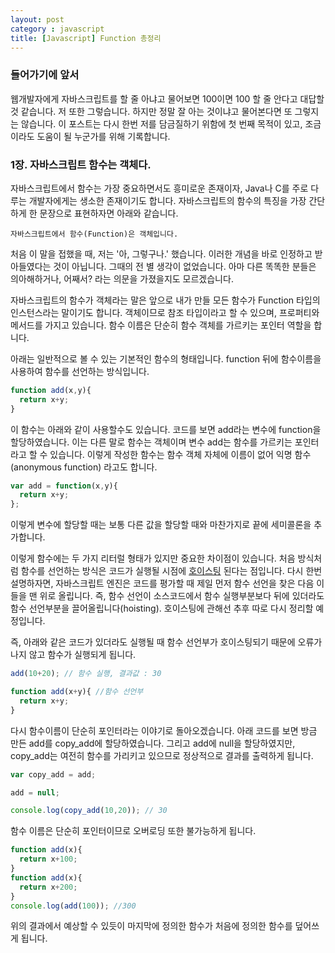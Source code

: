 ```yaml
---
layout: post
category : javascript
title: [Javascript] Function 총정리
---
```


### 들어가기에 앞서
웹개발자에게 자바스크립트를 할 줄 아냐고 물어보면 100이면 100 할 줄 안다고 대답할 것 같습니다. 저 또한 그렇습니다. 하지만 정말 잘 아는 것이냐고 물어본다면 또 그렇지는 않습니다. 이 포스트는 다시 한번 저를 담금질하기 위함에 첫 번째 목적이 있고, 조금이라도 도움이 될 누군가를 위해 기록합니다.


### 1장. 자바스크립트 함수는 객체다.

자바스크립트에서 함수는 가장 중요하면서도 흥미로운 존재이자, Java나 C를 주로 다루는 개발자에게는 생소한 존재이기도 합니다. 자바스크립트의 함수의 특징을 가장 간단하게 한 문장으로 표현하자면 아래와 같습니다.

```
자바스크립트에서 함수(Function)은 객체입니다.
```

처음 이 말을 접했을 때, 저는 '아, 그렇구나.' 했습니다. 이러한 개념을 바로 인정하고 받아들였다는 것이 아닙니다. 그때의 전 별 생각이 없었습니다. 아마 다른 똑똑한 분들은 의아해하거나, 어째서? 라는 의문을 가졌을지도 모르겠습니다.

자바스크립트의 함수가 객체라는 말은 앞으로 내가 만들 모든 함수가 Function 타입의 인스턴스라는 말이기도 합니다. 객체이므로 참조 타입이라고 할 수 있으며, 프로퍼티와 메서드를 가지고 있습니다. 함수 이름은 단순히 함수 객체를 가르키는 포인터 역할을 합니다.


아래는 일반적으로 볼 수 있는 기본적인 함수의 형태입니다. function 뒤에 함수이름을 사용하여 함수를 선언하는 방식입니다.

```Javascript
function add(x,y){
  return x+y;
}
```

이 함수는 아래와 같이 사용할수도 있습니다. 코드를 보면 add라는 변수에 function을 할당하였습니다. 이는 다른 말로 함수는 객체이며 변수 add는 함수를 가르키는 포인터라고 할 수 있습니다. 이렇게 작성한 함수는 함수 객체 자체에 이름이 없어 익명 함수(anonymous function) 라고도 합니다.

```Javascript
var add = function(x,y){
  return x+y;
};
```
이렇게 변수에 할당할 때는 보통 다른 값을 할당할 때와 마찬가지로 끝에 세미콜론을 추가합니다.

이렇게 함수에는 두 가지 리터럴 형태가 있지만 중요한 차이점이 있습니다. 처음 방식처럼 함수를 선언하는 방식은 코드가 실행될 시점에 [호이스팅](https://developer.mozilla.org/ko/docs/Glossary/Hoisting) 된다는 점입니다.
다시 한번 설명하자면, 자바스크립트 엔진은 코드를 평가할 때 제일 먼저 함수 선언을 찾은 다음 이들을 맨 위로 올립니다. 즉, 함수 선언이 소스코드에서 함수 실행부분보다 뒤에 있더라도 함수 선언부분을 끌어올립니다(hoisting). 호이스팅에 관해선 추후 따로 다시 정리할 예정입니다.

즉, 아래와 같은 코드가 있더라도 실행될 때 함수 선언부가 호이스팅되기 때문에 오류가 나지 않고 함수가 실행되게 됩니다.

```Javascript
add(10+20); // 함수 실행, 결과값 : 30

function add(x+y){ //함수 선언부
  return x+y;
}
```


다시 함수이름이 단순히 포인터라는 이야기로 돌아오겠습니다.
아래 코드를 보면 방금 만든 add를 copy_add에 할당하였습니다. 그리고 add에 null을 할당하였지만, copy_add는 여전히 함수를 가리키고 있으므로 정상적으로 결과를 출력하게 됩니다.

```Javascript
var copy_add = add;

add = null;

console.log(copy_add(10,20)); // 30
```

함수 이름은 단순히 포인터이므로 오버로딩 또한 불가능하게 됩니다.

```Javascript
function add(x){
  return x+100;
}
function add(x){
  return x+200;
}
console.log(add(100)); //300
```
위의 결과에서 예상할 수 있듯이 마지막에 정의한 함수가 처음에 정의한 함수를 덮어쓰게 됩니다.

